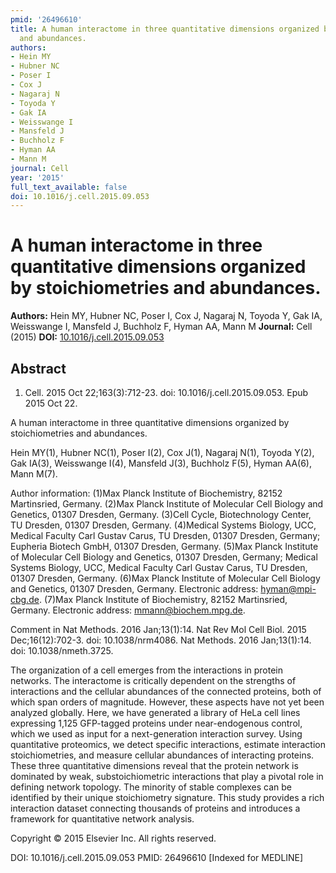 ```yaml
---
pmid: '26496610'
title: A human interactome in three quantitative dimensions organized by stoichiometries
  and abundances.
authors:
- Hein MY
- Hubner NC
- Poser I
- Cox J
- Nagaraj N
- Toyoda Y
- Gak IA
- Weisswange I
- Mansfeld J
- Buchholz F
- Hyman AA
- Mann M
journal: Cell
year: '2015'
full_text_available: false
doi: 10.1016/j.cell.2015.09.053
---
```


# A human interactome in three quantitative dimensions organized by stoichiometries and abundances.
**Authors:** Hein MY, Hubner NC, Poser I, Cox J, Nagaraj N, Toyoda Y, Gak IA, Weisswange I, Mansfeld J, Buchholz F, Hyman AA, Mann M
**Journal:** Cell (2015)
**DOI:** [10.1016/j.cell.2015.09.053](https://doi.org/10.1016/j.cell.2015.09.053)

## Abstract

1. Cell. 2015 Oct 22;163(3):712-23. doi: 10.1016/j.cell.2015.09.053. Epub 2015
Oct  22.

A human interactome in three quantitative dimensions organized by 
stoichiometries and abundances.

Hein MY(1), Hubner NC(1), Poser I(2), Cox J(1), Nagaraj N(1), Toyoda Y(2), Gak 
IA(3), Weisswange I(4), Mansfeld J(3), Buchholz F(5), Hyman AA(6), Mann M(7).

Author information:
(1)Max Planck Institute of Biochemistry, 82152 Martinsried, Germany.
(2)Max Planck Institute of Molecular Cell Biology and Genetics, 01307 Dresden, 
Germany.
(3)Cell Cycle, Biotechnology Center, TU Dresden, 01307 Dresden, Germany.
(4)Medical Systems Biology, UCC, Medical Faculty Carl Gustav Carus, TU Dresden, 
01307 Dresden, Germany; Eupheria Biotech GmbH, 01307 Dresden, Germany.
(5)Max Planck Institute of Molecular Cell Biology and Genetics, 01307 Dresden, 
Germany; Medical Systems Biology, UCC, Medical Faculty Carl Gustav Carus, TU 
Dresden, 01307 Dresden, Germany.
(6)Max Planck Institute of Molecular Cell Biology and Genetics, 01307 Dresden, 
Germany. Electronic address: hyman@mpi-cbg.de.
(7)Max Planck Institute of Biochemistry, 82152 Martinsried, Germany. Electronic 
address: mmann@biochem.mpg.de.

Comment in
    Nat Methods. 2016 Jan;13(1):14.
    Nat Rev Mol Cell Biol. 2015 Dec;16(12):702-3. doi: 10.1038/nrm4086.
    Nat Methods. 2016 Jan;13(1):14. doi: 10.1038/nmeth.3725.

The organization of a cell emerges from the interactions in protein networks. 
The interactome is critically dependent on the strengths of interactions and the 
cellular abundances of the connected proteins, both of which span orders of 
magnitude. However, these aspects have not yet been analyzed globally. Here, we 
have generated a library of HeLa cell lines expressing 1,125 GFP-tagged proteins 
under near-endogenous control, which we used as input for a next-generation 
interaction survey. Using quantitative proteomics, we detect specific 
interactions, estimate interaction stoichiometries, and measure cellular 
abundances of interacting proteins. These three quantitative dimensions reveal 
that the protein network is dominated by weak, substoichiometric interactions 
that play a pivotal role in defining network topology. The minority of stable 
complexes can be identified by their unique stoichiometry signature. This study 
provides a rich interaction dataset connecting thousands of proteins and 
introduces a framework for quantitative network analysis.

Copyright © 2015 Elsevier Inc. All rights reserved.

DOI: 10.1016/j.cell.2015.09.053
PMID: 26496610 [Indexed for MEDLINE]
